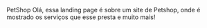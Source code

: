 PetShop
Olá, essa landing page é sobre um site de Petshop, onde é mostrado os serviços que esse presta e muito mais!

